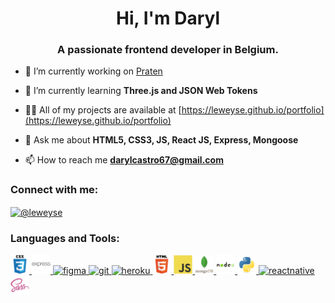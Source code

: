 <h1 align="center">Hi, I'm Daryl</h1>
<h3 align="center">A passionate frontend developer in Belgium.</h3>

- 🔭 I’m currently working on [Praten](https://github.com/Leweyse/praten)

- 🌱 I’m currently learning **Three.js and JSON Web Tokens**

- 👨‍💻 All of my projects are available at [https://leweyse.github.io/portfolio](https://leweyse.github.io/portfolio)

- 💬 Ask me about **HTML5, CSS3, JS, React JS, Express, Mongoose**

- 📫 How to reach me **darylcastro67@gmail.com**

<h3 align="left">Connect with me:</h3>
<p align="left">
<a href="https://codepen.io/Leweyse" target="blank"><img align="center" src="https://raw.githubusercontent.com/rahuldkjain/github-profile-readme-generator/neutral-icons/src/images/icons/Social/codepen.svg" alt="@leweyse" height="30" width="40" /></a>
</p>

<h3 align="left">Languages and Tools:</h3>
<p align="left"> 
<a href="https://www.w3schools.com/css/" target="_blank" align="left"> 
<img src="https://raw.githubusercontent.com/devicons/devicon/master/icons/css3/css3-original-wordmark.svg" alt="css3" width="30" height="30"/>
</a> 
<a href="https://expressjs.com" target="_blank" align="left"> 
<img src="https://raw.githubusercontent.com/devicons/devicon/master/icons/express/express-original-wordmark.svg" alt="express" width="30" height="30"/> 
</a> 
<a href="https://www.figma.com/" target="_blank" align="left"> 
<img src="https://www.vectorlogo.zone/logos/figma/figma-icon.svg" alt="figma" width="30" height="30"/> 
</a> 
<a href="https://git-scm.com/" target="_blank" align="left"> 
<img src="https://www.vectorlogo.zone/logos/git-scm/git-scm-icon.svg" alt="git" width="30" height="30"/> 
</a> 
<a href="https://heroku.com" target="_blank" align="left"> 
<img src="https://www.vectorlogo.zone/logos/heroku/heroku-icon.svg" alt="heroku" width="30" height="30"/> 
</a> 
<a href="https://www.w3.org/html/" target="_blank" align="left"> 
<img src="https://raw.githubusercontent.com/devicons/devicon/master/icons/html5/html5-original-wordmark.svg" alt="html5" width="30" height="30"/> 
</a> 
<a href="https://developer.mozilla.org/en-US/docs/Web/JavaScript" target="_blank" align="left"> 
<img src="https://raw.githubusercontent.com/devicons/devicon/master/icons/javascript/javascript-original.svg" alt="javascript" width="30" height="30"/> 
</a> 
<a href="https://www.mongodb.com/" target="_blank" align="left"> 
<img src="https://raw.githubusercontent.com/devicons/devicon/master/icons/mongodb/mongodb-original-wordmark.svg" alt="mongodb" width="30" height="30"/> 
</a> 
<a href="https://nodejs.org" target="_blank" align="left"> 
<img src="https://raw.githubusercontent.com/devicons/devicon/master/icons/nodejs/nodejs-original-wordmark.svg" alt="nodejs" width="30" height="30"/> 
</a> 
<a href="https://www.python.org" target="_blank" align="left"> 
<img src="https://raw.githubusercontent.com/devicons/devicon/master/icons/python/python-original.svg" alt="python" width="30" height="30"/> 
</a> 
<a href="https://reactnative.dev/" target="_blank" align="left"> 
<img src="https://reactnative.dev/img/header_logo.svg" alt="reactnative" width="30" height="30"/> 
</a> 
<a href="https://sass-lang.com" target="_blank" align="left"> 
<img src="https://raw.githubusercontent.com/devicons/devicon/master/icons/sass/sass-original.svg" alt="sass" width="30" height="30"/> 
</a> 
</p>
